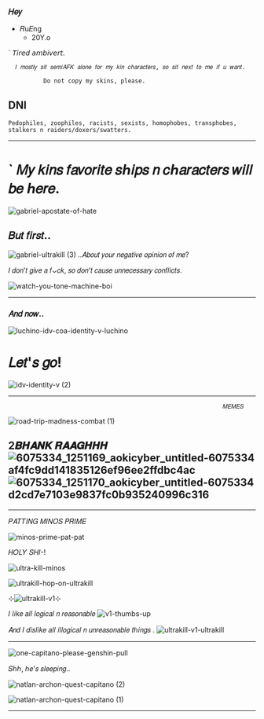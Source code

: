 ### 𝐻𝑒𝑦
 - 𝑅u𝐸ng
    -  20Y.o
 
 ` 𝘛𝘪𝘳𝘦𝘥 𝘢𝘮𝘣𝘪𝘷𝘦𝘳𝘵.
 
      𝐼 𝑚𝑜𝑠𝑡𝑙𝑦 𝑠𝑖𝑡 𝑠𝑒𝑚𝑖𝐴𝐹𝐾 𝑎𝑙𝑜𝑛𝑒 𝑓𝑜𝑟 𝑚𝑦 𝑘𝑖𝑛 𝑐ℎ𝑎𝑟𝑎𝑐𝑡𝑒𝑟𝑠, 𝑠𝑜 𝑠𝑖𝑡 𝑛𝑒𝑥𝑡 𝑡𝑜 𝑚𝑒 𝑖𝑓 𝑢 𝑤𝑎𝑛𝑡.
			
	          Do not copy my skins, please.	 
## DNI
    Pedophiles, zoophiles, racists, sexists, homophobes, transphobes, stalkers n raiders/doxers/swatters.	
 --- 
 # ` 𝑀𝑦 𝑘𝑖𝑛𝑠 𝑓𝑎𝑣𝑜𝑟𝑖𝑡𝑒 𝑠ℎ𝑖𝑝𝑠 𝑛 𝑐ℎ𝑎𝑟𝑎𝑐𝑡𝑒𝑟𝑠 𝑤𝑖𝑙𝑙 𝑏𝑒 ℎ𝑒𝑟𝑒.
![gabriel-apostate-of-hate](https://github.com/user-attachments/assets/f2f303cf-60c3-4a1b-a2a4-c4c33a232fb1)
## 𝐵𝑢𝑡 𝑓𝑖𝑟𝑠𝑡..
![gabriel-ultrakill (3)](https://github.com/user-attachments/assets/813c690d-9500-442b-acf2-878989d3803f)
..𝐴𝑏𝑜𝑢𝑡 𝑦𝑜𝑢𝑟 𝑛𝑒𝑔𝑎𝑡𝑖𝑣𝑒 𝑜𝑝𝑖𝑛𝑖𝑜𝑛 𝑜𝑓 𝑚𝑒?

𝐼 𝑑𝑜𝑛'𝑡 𝑔𝑖𝑣𝑒 𝑎 𝑓⌄𝑐𝑘, 𝑠𝑜 𝑑𝑜𝑛'𝑡 𝑐𝑎𝑢𝑠𝑒 𝑢𝑛𝑛𝑒𝑐𝑒𝑠𝑠𝑎𝑟𝑦 𝑐𝑜𝑛𝑓𝑙𝑖𝑐𝑡𝑠.

![watch-you-tone-machine-boi](https://github.com/user-attachments/assets/cb1fafe5-fcda-4b95-a4ef-c87316c9116a)

---
### 𝐴𝑛𝑑 𝑛𝑜𝑤..
![luchino-idv-coa-identity-v-luchino](https://github.com/user-attachments/assets/4ed216df-2888-4f3f-800a-673b39c7667b)
# 𝐿𝑒𝑡'𝑠 𝑔𝑜!
![idv-identity-v (2)](https://github.com/user-attachments/assets/998011fd-f2e8-4298-9291-3b64786f4d0a)


---

                                                                 𝑀𝐸𝑀𝐸𝑆

![road-trip-madness-combat (1)](https://github.com/user-attachments/assets/97e0542e-dc3a-4ddb-a078-490cc5469368)

## 2𝑩𝑯𝑨𝑵𝑲 𝑹𝑨𝑨𝑮𝑯𝑯𝑯 ![6075334_1251169_aokicyber_untitled-6075334 af4fc9dd141835126ef96ee2ffdbc4ac](https://github.com/user-attachments/assets/0c792f79-0d4d-4e3a-94fa-80495d84adc5)![6075334_1251170_aokicyber_untitled-6075334 d2cd7e7103e9837fc0b935240996c316](https://github.com/user-attachments/assets/7f00e3db-c10f-498d-8458-6e9017b237ac)

---


𝑃𝐴𝑇𝑇𝐼𝑁𝐺 𝑀𝐼𝑁𝑂𝑆 𝑃𝑅𝐼𝑀𝐸

![minos-prime-pat-pat](https://github.com/user-attachments/assets/30511830-1c00-4f1e-b07d-7d070675c463)

𝐻𝑂𝐿𝑌 𝑆𝐻𝐼-!

![ultra-kill-minos](https://github.com/user-attachments/assets/25cc18bc-9e51-4b56-b86b-dce61e9a3ae8)


![ultrakill-hop-on-ultrakill](https://github.com/user-attachments/assets/dd7f5db2-324a-41a8-9e3d-73c419ed7531)

⊹![ultrakill-v1](https://github.com/user-attachments/assets/abb9109c-4a99-49c9-a719-7578557209c1)⊹

𝐼 𝑙𝑖𝑘𝑒 𝑎𝑙𝑙 𝑙𝑜𝑔𝑖𝑐𝑎𝑙 𝑛 𝑟𝑒𝑎𝑠𝑜𝑛𝑎𝑏𝑙𝑒
![v1-thumbs-up](https://github.com/user-attachments/assets/ea868ce1-7e28-4300-a5ba-026351099625)

𝐴𝑛𝑑 𝐼 𝑑𝑖𝑠𝑙𝑖𝑘𝑒 𝑎𝑙𝑙 𝑖𝑙𝑙𝑜𝑔𝑖𝑐𝑎𝑙 𝑛 𝑢𝑛𝑟𝑒𝑎𝑠𝑜𝑛𝑎𝑏𝑙𝑒 𝑡ℎ𝑖𝑛𝑔𝑠 .
![ultrakill-v1-ultrakill](https://github.com/user-attachments/assets/6a003e54-bee7-4f34-b37a-1276607abc6d)

---

![one-capitano-please-genshin-pull](https://github.com/user-attachments/assets/13a8c5f7-480f-4fc8-9c7b-c922fc517197)

𝑆ℎℎ, ℎ𝑒'𝑠 𝑠𝑙𝑒𝑒𝑝𝑖𝑛𝑔..

![natlan-archon-quest-capitano (2)](https://github.com/user-attachments/assets/86b467fa-69e5-48ba-8263-219614a91692)

![natlan-archon-quest-capitano (1)](https://github.com/user-attachments/assets/b12f7843-d3c1-4e86-8848-c76aaf310135)

---
